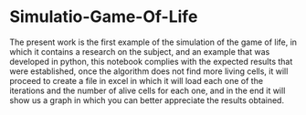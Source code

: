 # Simulatio-Game-Of-Life
The present work is the first example of the simulation of the game of life, in which it contains a research on the subject, and an example that was developed in python, this notebook complies with the expected results that were established, once the algorithm does not find more living cells, it will proceed to create a file in excel in which it will load each one of the iterations and the number of alive cells for each one, and in the end it will show us a graph in which you can better appreciate the results obtained.
